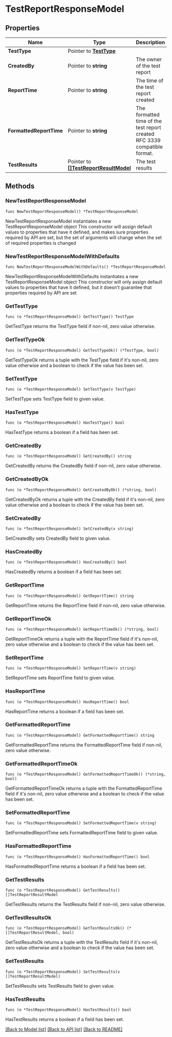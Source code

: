 # TestReportResponseModel

## Properties

Name | Type | Description | Notes
------------ | ------------- | ------------- | -------------
**TestType** | Pointer to [**TestType**](TestType.md) |  | [optional] 
**CreatedBy** | Pointer to **string** | The owner of the test report | [optional] 
**ReportTime** | Pointer to **string** | The time of the test report created | [optional] 
**FormattedReportTime** | Pointer to **string** | The formatted time of the test report created RFC 3339 compatible format. | [optional] 
**TestResults** | Pointer to [**[]TestReportResultModel**](TestReportResultModel.md) | The test results | [optional] 

## Methods

### NewTestReportResponseModel

`func NewTestReportResponseModel() *TestReportResponseModel`

NewTestReportResponseModel instantiates a new TestReportResponseModel object
This constructor will assign default values to properties that have it defined,
and makes sure properties required by API are set, but the set of arguments
will change when the set of required properties is changed

### NewTestReportResponseModelWithDefaults

`func NewTestReportResponseModelWithDefaults() *TestReportResponseModel`

NewTestReportResponseModelWithDefaults instantiates a new TestReportResponseModel object
This constructor will only assign default values to properties that have it defined,
but it doesn't guarantee that properties required by API are set

### GetTestType

`func (o *TestReportResponseModel) GetTestType() TestType`

GetTestType returns the TestType field if non-nil, zero value otherwise.

### GetTestTypeOk

`func (o *TestReportResponseModel) GetTestTypeOk() (*TestType, bool)`

GetTestTypeOk returns a tuple with the TestType field if it's non-nil, zero value otherwise
and a boolean to check if the value has been set.

### SetTestType

`func (o *TestReportResponseModel) SetTestType(v TestType)`

SetTestType sets TestType field to given value.

### HasTestType

`func (o *TestReportResponseModel) HasTestType() bool`

HasTestType returns a boolean if a field has been set.

### GetCreatedBy

`func (o *TestReportResponseModel) GetCreatedBy() string`

GetCreatedBy returns the CreatedBy field if non-nil, zero value otherwise.

### GetCreatedByOk

`func (o *TestReportResponseModel) GetCreatedByOk() (*string, bool)`

GetCreatedByOk returns a tuple with the CreatedBy field if it's non-nil, zero value otherwise
and a boolean to check if the value has been set.

### SetCreatedBy

`func (o *TestReportResponseModel) SetCreatedBy(v string)`

SetCreatedBy sets CreatedBy field to given value.

### HasCreatedBy

`func (o *TestReportResponseModel) HasCreatedBy() bool`

HasCreatedBy returns a boolean if a field has been set.

### GetReportTime

`func (o *TestReportResponseModel) GetReportTime() string`

GetReportTime returns the ReportTime field if non-nil, zero value otherwise.

### GetReportTimeOk

`func (o *TestReportResponseModel) GetReportTimeOk() (*string, bool)`

GetReportTimeOk returns a tuple with the ReportTime field if it's non-nil, zero value otherwise
and a boolean to check if the value has been set.

### SetReportTime

`func (o *TestReportResponseModel) SetReportTime(v string)`

SetReportTime sets ReportTime field to given value.

### HasReportTime

`func (o *TestReportResponseModel) HasReportTime() bool`

HasReportTime returns a boolean if a field has been set.

### GetFormattedReportTime

`func (o *TestReportResponseModel) GetFormattedReportTime() string`

GetFormattedReportTime returns the FormattedReportTime field if non-nil, zero value otherwise.

### GetFormattedReportTimeOk

`func (o *TestReportResponseModel) GetFormattedReportTimeOk() (*string, bool)`

GetFormattedReportTimeOk returns a tuple with the FormattedReportTime field if it's non-nil, zero value otherwise
and a boolean to check if the value has been set.

### SetFormattedReportTime

`func (o *TestReportResponseModel) SetFormattedReportTime(v string)`

SetFormattedReportTime sets FormattedReportTime field to given value.

### HasFormattedReportTime

`func (o *TestReportResponseModel) HasFormattedReportTime() bool`

HasFormattedReportTime returns a boolean if a field has been set.

### GetTestResults

`func (o *TestReportResponseModel) GetTestResults() []TestReportResultModel`

GetTestResults returns the TestResults field if non-nil, zero value otherwise.

### GetTestResultsOk

`func (o *TestReportResponseModel) GetTestResultsOk() (*[]TestReportResultModel, bool)`

GetTestResultsOk returns a tuple with the TestResults field if it's non-nil, zero value otherwise
and a boolean to check if the value has been set.

### SetTestResults

`func (o *TestReportResponseModel) SetTestResults(v []TestReportResultModel)`

SetTestResults sets TestResults field to given value.

### HasTestResults

`func (o *TestReportResponseModel) HasTestResults() bool`

HasTestResults returns a boolean if a field has been set.


[[Back to Model list]](../README.md#documentation-for-models) [[Back to API list]](../README.md#documentation-for-api-endpoints) [[Back to README]](../README.md)


